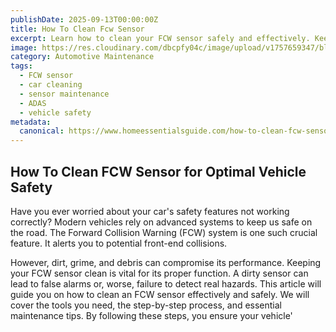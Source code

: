 ```yaml
---
publishDate: 2025-09-13T00:00:00Z
title: How To Clean Fcw Sensor
excerpt: Learn how to clean your FCW sensor safely and effectively. Keep your front collision warning system working for optimal vehicle safety.
image: https://res.cloudinary.com/dbcpfy04c/image/upload/v1757659347/blog_image_1757659347_n8ijep.webp
category: Automotive Maintenance
tags:
  - FCW sensor
  - car cleaning
  - sensor maintenance
  - ADAS
  - vehicle safety
metadata:
  canonical: https://www.homeessentialsguide.com/how-to-clean-fcw-sensor
---
```


## How To Clean FCW Sensor for Optimal Vehicle Safety

Have you ever worried about your car's safety features not working correctly? Modern vehicles rely on advanced systems to keep us safe on the road. The Forward Collision Warning (FCW) system is one such crucial feature. It alerts you to potential front-end collisions.

However, dirt, grime, and debris can compromise its performance. Keeping your FCW sensor clean is vital for its proper function. A dirty sensor can lead to false alarms or, worse, failure to detect real hazards. This article will guide you on how to clean an FCW sensor effectively and safely. We will cover the tools you need, the step-by-step process, and essential maintenance tips. By following these steps, you ensure your vehicle'